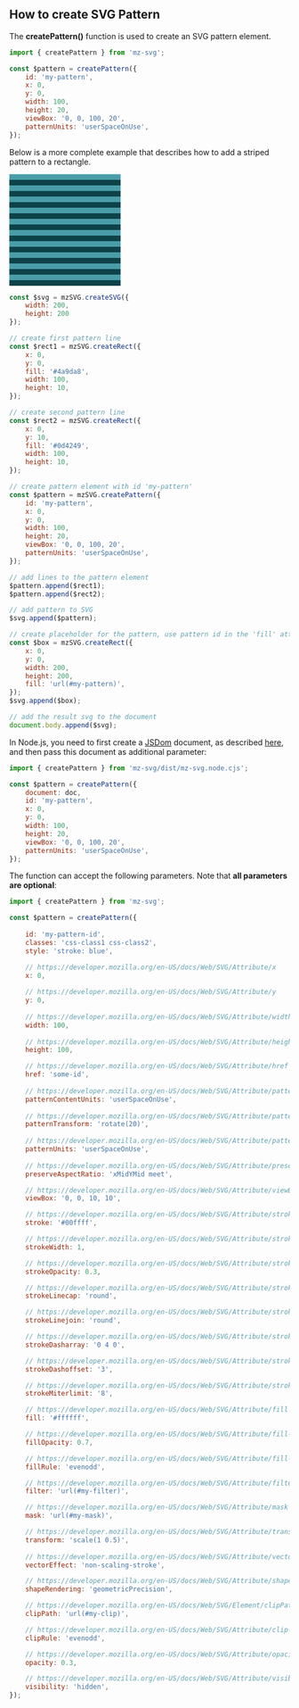 ## How to create SVG Pattern

The **createPattern()** function is used to create an SVG pattern element.

```js
import { createPattern } from 'mz-svg';

const $pattern = createPattern({
    id: 'my-pattern',
    x: 0,
    y: 0,
    width: 100,
    height: 20,
    viewBox: '0, 0, 100, 20',
    patternUnits: 'userSpaceOnUse',
});
```

Below is a more complete example that describes how to add a striped pattern to a rectangle.

<div class="flex flex-col justify-center items-center my-6">
    <svg xmlns="http://www.w3.org/2000/svg" width="200" height="200" viewBox="0 0 200 200"><pattern x="0" y="0" width="100" height="20" patternUnits="userSpaceOnUse" viewBox="0, 0, 100, 20" id="my-pattern"><rect x="0" y="0" width="100" height="10" fill="#4a9da8"></rect><rect x="0" y="10" width="100" height="10" fill="#0d4249"></rect></pattern><rect x="0" y="0" width="200" height="200" fill="url(#my-pattern)"></rect></svg>
</div>

```js
const $svg = mzSVG.createSVG({
    width: 200,
    height: 200
});

// create first pattern line
const $rect1 = mzSVG.createRect({
    x: 0,
    y: 0,
    fill: '#4a9da8',
    width: 100,
    height: 10,
});

// create second pattern line
const $rect2 = mzSVG.createRect({
    x: 0,
    y: 10,
    fill: '#0d4249',
    width: 100,
    height: 10,
});

// create pattern element with id 'my-pattern'
const $pattern = mzSVG.createPattern({
    id: 'my-pattern',
    x: 0,
    y: 0,
    width: 100,
    height: 20,
    viewBox: '0, 0, 100, 20',
    patternUnits: 'userSpaceOnUse',
});

// add lines to the pattern element
$pattern.append($rect1);
$pattern.append($rect2);

// add pattern to SVG
$svg.append($pattern);

// create placeholder for the pattern, use pattern id in the 'fill' attribute
const $box = mzSVG.createRect({
    x: 0,
    y: 0,
    width: 200,
    height: 200,
    fill: 'url(#my-pattern)',
});
$svg.append($box);

// add the result svg to the document
document.body.append($svg);
```

In Node.js, you need to first create a [JSDom](https://github.com/jsdom/jsdom) document, as described [here](/pages/nodejs-usage.html), and then pass this document as additional parameter:

```js
import { createPattern } from 'mz-svg/dist/mz-svg.node.cjs';

const $pattern = createPattern({
    document: doc,
    id: 'my-pattern',
    x: 0,
    y: 0,
    width: 100,
    height: 20,
    viewBox: '0, 0, 100, 20',
    patternUnits: 'userSpaceOnUse',
});
```

The function can accept the following parameters. Note that **all parameters are optional**:

```js
import { createPattern } from 'mz-svg';

const $pattern = createPattern({
    
    id: 'my-pattern-id',
    classes: 'css-class1 css-class2',
    style: 'stroke: blue',

    // https://developer.mozilla.org/en-US/docs/Web/SVG/Attribute/x
    x: 0,
    
    // https://developer.mozilla.org/en-US/docs/Web/SVG/Attribute/y
    y: 0,
    
    // https://developer.mozilla.org/en-US/docs/Web/SVG/Attribute/width
    width: 100,
    
    // https://developer.mozilla.org/en-US/docs/Web/SVG/Attribute/height
    height: 100,

    // https://developer.mozilla.org/en-US/docs/Web/SVG/Attribute/href
    href: 'some-id',
    
    // https://developer.mozilla.org/en-US/docs/Web/SVG/Attribute/patternContentUnits
    patternContentUnits: 'userSpaceOnUse',
    
    // https://developer.mozilla.org/en-US/docs/Web/SVG/Attribute/patternTransform
    patternTransform: 'rotate(20)',
    
    // https://developer.mozilla.org/en-US/docs/Web/SVG/Attribute/patternUnits
    patternUnits: 'userSpaceOnUse',
    
    // https://developer.mozilla.org/en-US/docs/Web/SVG/Attribute/preserveAspectRatio
    preserveAspectRatio: 'xMidYMid meet',

    // https://developer.mozilla.org/en-US/docs/Web/SVG/Attribute/viewBox
    viewBox: '0, 0, 10, 10',

    // https://developer.mozilla.org/en-US/docs/Web/SVG/Attribute/stroke
    stroke: '#00ffff',

    // https://developer.mozilla.org/en-US/docs/Web/SVG/Attribute/stroke-width
    strokeWidth: 1,

    // https://developer.mozilla.org/en-US/docs/Web/SVG/Attribute/stroke-opacity
    strokeOpacity: 0.3,

    // https://developer.mozilla.org/en-US/docs/Web/SVG/Attribute/stroke-linecap
    strokeLinecap: 'round',

    // https://developer.mozilla.org/en-US/docs/Web/SVG/Attribute/stroke-linejoin
    strokeLinejoin: 'round',

    // https://developer.mozilla.org/en-US/docs/Web/SVG/Attribute/stroke-dasharray
    strokeDasharray: '0 4 0',

    // https://developer.mozilla.org/en-US/docs/Web/SVG/Attribute/stroke-dashoffset
    strokeDashoffset: '3',

    // https://developer.mozilla.org/en-US/docs/Web/SVG/Attribute/stroke-miterlimit
    strokeMiterlimit: '8',

    // https://developer.mozilla.org/en-US/docs/Web/SVG/Attribute/fill
    fill: '#ffffff',

    // https://developer.mozilla.org/en-US/docs/Web/SVG/Attribute/fill-opacity
    fillOpacity: 0.7,

    // https://developer.mozilla.org/en-US/docs/Web/SVG/Attribute/fill-rule
    fillRule: 'evenodd',

    // https://developer.mozilla.org/en-US/docs/Web/SVG/Attribute/filter
    filter: 'url(#my-filter)',

    // https://developer.mozilla.org/en-US/docs/Web/SVG/Attribute/mask
    mask: 'url(#my-mask)',

    // https://developer.mozilla.org/en-US/docs/Web/SVG/Attribute/transform
    transform: 'scale(1 0.5)',
    
    // https://developer.mozilla.org/en-US/docs/Web/SVG/Attribute/vector-effect
    vectorEffect: 'non-scaling-stroke',

    // https://developer.mozilla.org/en-US/docs/Web/SVG/Attribute/shape-rendering
    shapeRendering: 'geometricPrecision',

    // https://developer.mozilla.org/en-US/docs/Web/SVG/Element/clipPath
    clipPath: 'url(#my-clip)',

    // https://developer.mozilla.org/en-US/docs/Web/SVG/Attribute/clip-rule
    clipRule: 'evenodd',

    // https://developer.mozilla.org/en-US/docs/Web/SVG/Attribute/opacity
    opacity: 0.3,

    // https://developer.mozilla.org/en-US/docs/Web/SVG/Attribute/visibility
    visibility: 'hidden',
});
```

